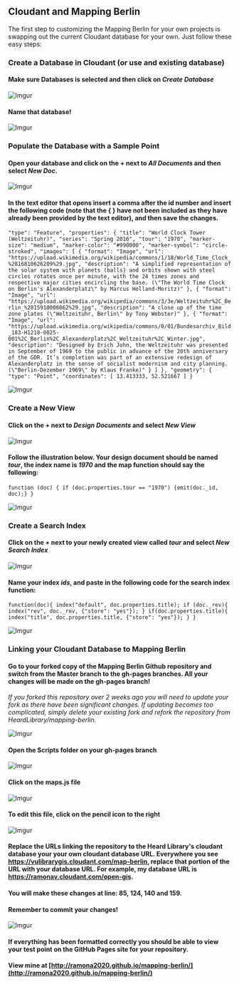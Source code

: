 ## Cloudant and Mapping Berlin

The first step to customizing the Mapping Berlin for your own projects is swapping out the current Cloudant database for your own. Just follow these easy steps:

### Create a Database in Cloudant (or use and existing database)

#### Make sure Databases is selected and then click on *Create Database*

![Imgur](http://i.imgur.com/ic0cNrO.png)

#### Name that database!

![Imgur](http://i.imgur.com/576K3fX.png)

### Populate the Database with a Sample Point

#### Open your database and click on the + next to *All Documents* and then select *New Doc*.

![Imgur](http://i.imgur.com/1XwCjgt.png)

#### In the text editor that opens insert a comma after the id number and insert the following code (note that the { } have not been included as they have already been provided by the text editor), and then save the changes.

``
  "type": "Feature",
  "properties": {
    "title": "World Clock Tower (Weltzeituhr)",
    "series": "Spring 2016",
    "tour": "1970",
    "marker-size": "medium",
    "marker-color": "#990000",
    "marker-symbol": "circle-stroked",
    "images": [
      {
        "format": "Image",
        "url": "https://upload.wikimedia.org/wikipedia/commons/1/18/World_Time_Clock_%2816810626209%29.jpg",
        "description": "A simplified representation of the solar system with planets (balls) and orbits shown with steel circles rotates once per minute, with the 24 times zones and respective major cities encircling the base. (\"The World Time Clock on Berlin's Alexanderplatz\" by Marcus Holland-Moritz)"
      },
      {
        "format": "Image",
        "url": "https://upload.wikimedia.org/wikipedia/commons/3/3e/Weltzeituhr%2C_Berlin_%2815910006062%29.jpg",
        "description": "A close up of the time zone plates (\"Weltzeituhr, Berlin\" by Tony Webster)"
      },
      {
        "format": "Image",
        "url": "https://upload.wikimedia.org/wikipedia/commons/0/01/Bundesarchiv_Bild_183-H1218-0025-001%2C_Berlin%2C_Alexanderplatz%2C_Weltzeituhr%2C_Winter.jpg",
        "description": "Designed by Erich John, the Weltzeituhr was presented in September of 1969 to the public in advance of the 20th anniversary of the GDR. It’s completion was part of an extensive redesign of Alexanderplatz in the sense of socialist modernism and city planning. (\"Berlin-Dezember 1969\" by Klaus Franke)"
      }
    ]
  },
  "geometry": {
    "type": "Point",
    "coordinates": [
      13.413333,
      52.521667
    ]
  }
``

![Imgur](http://i.imgur.com/ARR4AC8.png)

### Create a New View

#### Click on the + next to *Design Documents* and select *New View*

![Imgur](http://i.imgur.com/8dVONv5.png)

#### Follow the illustration below.  Your design document should be named *tour*, the index name is *1970* and the map function should say the following:

``
function (doc) {
  if (doc.properties.tour == "1970") {emit(doc._id, doc);}
}
``

![Imgur](http://i.imgur.com/lcPsEVk.png)

### Create a Search Index

#### Click on the + next to your newly created view called *tour* and select *New Search Index*

![Imgur](http://i.imgur.com/x3OGNhC.png)

#### Name your index *ids*, and paste in the following code for the search index function:

``
function(doc){
  index("default", doc.properties.title);
  if (doc._rev){
    index("rev", doc._rev, {"store": "yes"});
  }
  if(doc.properties.title){
    index("title", doc.properties.title, {"store": "yes"});
  }
}
``

![Imgur](http://i.imgur.com/b4r7Lti.png)

### Linking your Cloudant Database to Mapping Berlin

#### Go to your forked copy of the Mapping Berlin Github repository and switch from the Master branch to the gh-pages branches.  All your changes will be made on the gh-pages branch!
*If you forked this repository over 2 weeks ago you will need to update your fork as there have been significant changes. If updating becomes too complicated, simply delete your existing fork and refork the repository from HeardLibrary/mapping-berlin.*

![Imgur](http://i.imgur.com/n66nzn6.png)

#### Open the Scripts folder on your gh-pages branch

![Imgur](http://i.imgur.com/rD9s5lG.png)

#### Click on the maps.js file

![Imgur](http://i.imgur.com/VgqYw3G.png)

#### To edit this file, click on the pencil icon to the right

![Imgur](http://i.imgur.com/DO8GfFs.png)

#### Replace the URLs linking the repository to the Heard Library's cloudant database your your own cloudant database URL.  Everywhere you see https://vulibrarygis.cloudant.com/map-berlin, replace that portion of the URL with your database URL.  For example, my database URL is https://ramonav.cloudant.com/open-gis.
#### You will make these changes at line:  85, 124, 140 and 159.

#### Remember to commit your changes!

![Imgur](http://i.imgur.com/UYPMFYw.png)

#### If everything has been formatted correctly you should be able to view your test point on the GitHub Pages site for your repository.
#### View mine at [http://ramona2020.github.io/mapping-berlin/](http://ramona2020.github.io/mapping-berlin/)
